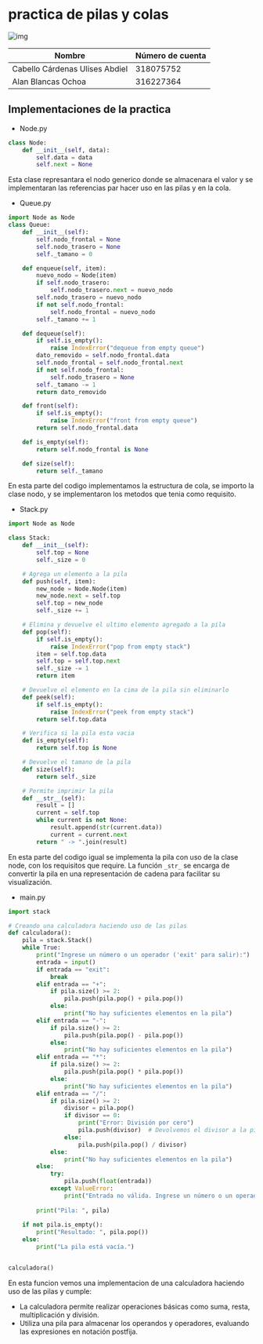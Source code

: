 # practica de pilas y colas

![img](https://lh3.googleusercontent.com/ZX6QtuP7xer0M5-ov_vw7K4qgjER0j_CnV5XoQ2KZU6DD2F4eRg2OyCeknEjvO-Uoyjk7_x5ljPJQe1e7F85aAdgMQ=s1280-w1280-h800)

| Nombre | Número de cuenta |
| --- | --- |
| Cabello Cárdenas Ulises Abdiel | 318075752 |
| Alan Blancas Ochoa | 316227364 |
## Implementaciones de la practica
- Node.py
```py
class Node:
    def __init__(self, data):
        self.data = data
        self.next = None
```
Esta clase represantara el nodo generico donde se almacenara el valor y se implementaran las referencias par hacer uso en las pilas y en la cola.

- Queue.py
```py
import Node as Node
class Queue:
    def __init__(self):
        self.nodo_frontal = None
        self.nodo_trasero = None
        self._tamano = 0

    def enqueue(self, item):
        nuevo_nodo = Node(item)
        if self.nodo_trasero:
            self.nodo_trasero.next = nuevo_nodo
        self.nodo_trasero = nuevo_nodo
        if not self.nodo_frontal:
            self.nodo_frontal = nuevo_nodo
        self._tamano += 1

    def dequeue(self):
        if self.is_empty():
            raise IndexError("dequeue from empty queue")
        dato_removido = self.nodo_frontal.data
        self.nodo_frontal = self.nodo_frontal.next
        if not self.nodo_frontal:
            self.nodo_trasero = None
        self._tamano -= 1
        return dato_removido

    def front(self):
        if self.is_empty():
            raise IndexError("front from empty queue")
        return self.nodo_frontal.data

    def is_empty(self):
        return self.nodo_frontal is None

    def size(self):
        return self._tamano
```
En esta parte del codigo implementamos la estructura de cola, se importo la clase nodo, y se implementaron los metodos que tenia como requisito.

- Stack.py
```py
import Node as Node

class Stack:
    def __init__(self):
        self.top = None
        self._size = 0

    # Agrega un elemento a la pila
    def push(self, item):
        new_node = Node.Node(item)
        new_node.next = self.top
        self.top = new_node
        self._size += 1

    # Elimina y devuelve el ultimo elemento agregado a la pila
    def pop(self):
        if self.is_empty():
            raise IndexError("pop from empty stack")
        item = self.top.data
        self.top = self.top.next
        self._size -= 1
        return item

    # Devuelve el elemento en la cima de la pila sin eliminarlo
    def peek(self):
        if self.is_empty():
            raise IndexError("peek from empty stack")
        return self.top.data

    # Verifica si la pila esta vacia
    def is_empty(self):
        return self.top is None

    # Devuelve el tamano de la pila
    def size(self):
        return self._size

    # Permite imprimir la pila
    def __str__(self):
        result = []
        current = self.top
        while current is not None:
            result.append(str(current.data))
            current = current.next
        return " -> ".join(result)
```
En esta parte del codigo igual se implementa la pila con uso de la clase node, con los requisitos que require.
La función `_str_` se encarga de convertir la pila en una representación de cadena para facilitar su visualización.

- main.py
```py
import stack

# Creando una calculadora haciendo uso de las pilas
def calculadora():
    pila = stack.Stack()
    while True:
        print("Ingrese un número o un operador ('exit' para salir):")
        entrada = input()
        if entrada == "exit":
            break
        elif entrada == "+":
            if pila.size() >= 2:
                pila.push(pila.pop() + pila.pop())
            else:
                print("No hay suficientes elementos en la pila")
        elif entrada == "-":
            if pila.size() >= 2:
                pila.push(pila.pop() - pila.pop())
            else:
                print("No hay suficientes elementos en la pila")
        elif entrada == "*":
            if pila.size() >= 2:
                pila.push(pila.pop() * pila.pop())
            else:
                print("No hay suficientes elementos en la pila")
        elif entrada == "/":
            if pila.size() >= 2:
                divisor = pila.pop()
                if divisor == 0:
                    print("Error: División por cero")
                    pila.push(divisor)  # Devolvemos el divisor a la pila
                else:
                    pila.push(pila.pop() / divisor)
            else:
                print("No hay suficientes elementos en la pila")
        else:
            try:
                pila.push(float(entrada))
            except ValueError:
                print("Entrada no válida. Ingrese un número o un operador válido.")
        
        print("Pila: ", pila)
    
    if not pila.is_empty():
        print("Resultado: ", pila.pop())
    else:
        print("La pila está vacía.")


calculadora()
```
En esta funcion vemos una implementacion de una calculadora haciendo uso de las pilas y cumple:
 * La calculadora permite realizar operaciones básicas como suma, resta, multiplicación y división.
 * Utiliza una pila para almacenar los operandos y operadores, evaluando las expresiones en notación postfija.
